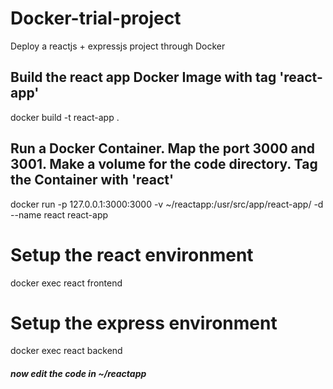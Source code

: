 # Docker-trial-project
Deploy a reactjs + expressjs project through Docker

## Build the react app Docker Image with tag 'react-app'
docker build -t react-app .

## Run a Docker Container. Map the port 3000 and 3001. Make a volume for the code directory. Tag the Container with 'react'
docker run -p 127.0.0.1:3000:3000 -v ~/reactapp:/usr/src/app/react-app/ -d --name react react-app

# Setup the react environment
docker exec react frontend

# Setup the express environment
docker exec react backend

##### now edit the code in ~/reactapp
